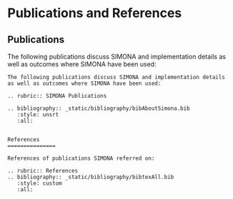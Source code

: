 # Publications and References

## Publications

The following publications discuss SIMONA and implementation details as well as outcomes where SIMONA have been used:

```{eval-rst}
The following publications discuss SIMONA and implementation details as well as outcomes where SIMONA have been used:

.. rubric:: SIMONA Publications

.. bibliography:: _static/bibliography/bibAboutSimona.bib
   :style: unsrt
   :all:


References
===============

References of publications SIMONA referred on:

.. rubric:: References
.. bibliography:: _static/bibliography/bibtexAll.bib
   :style: custom
   :all:
```
